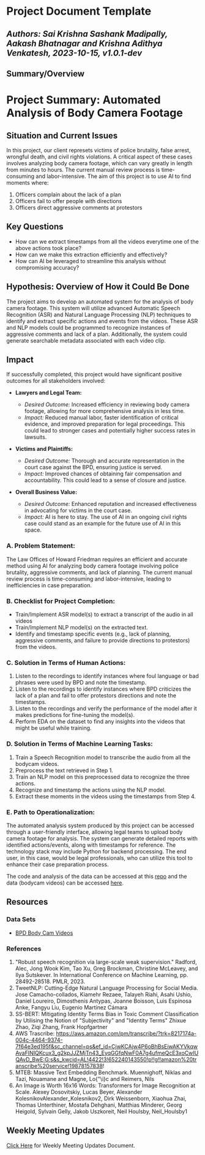 # Project Document Template

## _Authors: Sai Krishna Sashank Madipally, Aakash Bhatnagar and Krishna Adithya Venkatesh,  2023-10-15, v1.0.1-dev_


## Summary/Overview

# Project Summary: Automated Analysis of Body Camera Footage

## Situation and Current Issues
In this project, our client represets victims of police brutality, false arrest, wrongful death, and civil rights violations. A critical aspect of these cases involves analyzing body camera footage, which can vary greatly in length from minutes to hours. The current manual review process is time-consuming and labor-intensive. The aim of this project is to use AI to find moments where:
1. Officers complain about the lack of a plan
2. Officers fail to offer people with directions
3. Officers direct aggressive comments at protestors

## Key Questions
- How can we extract timestamps from all the videos everytime one of the above actions took place?
- How can we make this extraction efficiently and effectively?
- How can AI be leveraged to streamline this analysis without compromising accuracy?

## Hypothesis: Overview of How it Could Be Done
The project aims to develop an automated system for the analysis of body camera footage. This system will utilize advanced Automatic Speech Recognition (ASR) and Natural Language Processing (NLP) techniques to identify and extract specific actions and events from the videos. These ASR and NLP models could be programmed to recognize instances of aggressive comments and lack of a plan. Additionally, the system could generate searchable metadata associated with each video clip.

## Impact
If successfully completed, this project would have significant positive outcomes for all stakeholders involved:

- **Lawyers and Legal Team:**
  - *Desired Outcome:* Increased efficiency in reviewing body camera footage, allowing for more comprehensive analysis in less time.
  - *Impact:* Reduced manual labor, faster identification of critical evidence, and improved preparation for legal proceedings. This could lead to stronger cases and potentially higher success rates in lawsuits.

- **Victims and Plaintiffs:**
  - *Desired Outcome:* Thorough and accurate representation in the court case against the BPD, ensuring justice is served.
  - *Impact:* Improved chances of obtaining fair compensation and accountability. This could lead to a sense of closure and justice.

- **Overall Business Value:**
  - *Desired Outcome:* Enhanced reputation and increased effectiveness in advocating for victims in the court case.
  - *Impact:* AI is here to stay. The use of AI in an ongoing civil rights case could stand as an example for the future use of AI in this space.



### A. Problem Statement:

The Law Offices of Howard Friedman requires an efficient and accurate method using AI for analyzing body camera footage involving police brutality, aggressive comments, and lack of planning. The current manual review process is time-consuming and labor-intensive, leading to inefficiencies in case preparation.

### B. Checklist for Project Completion:

- Train/Implement ASR model(s) to extract a transcript of the audio in all videos
- Train/Implement NLP model(s) on the extracted text.
- Identify and timestamp specific events (e.g., lack of planning, aggressive comments, and failure to provide directions to protestors) from the videos.

### C. Solution in Terms of Human Actions:

1. Listen to the recordings to identify instances where foul language or bad phrases were used by BPD and note the timestamp.
2. Listen to the recordings to identify instances where BPD criticizes the lack of a plan and fail to offer protestors directions and note the timestamps.
3. Listen to the recordings and verify the performance of the model after it makes predictions for fine-tuning the model(s).
4. Perform EDA on the dataset to find any insights into the videos that might be useful while training.

### D. Solution in Terms of Machine Learning Tasks:

1. Train a Speech Recognition model to transcribe the audio from all the bodycam videos.
2. Preprocess the text retrieved in Step 1.
3. Train an NLP model on this preprocessed data to recognize the three actions.
4. Recognize and timestamp the actions using the NLP model.
5. Extract these moments in the videos using the timestamps from Step 4.

### E. Path to Operationalization:

The automated analysis system produced by this project can be accessed through a user-friendly interface, allowing legal teams to upload body camera footage for analysis. The system can generate detailed reports with identified actions/events, along with timestamps for reference. The technology stack may include Python for backend processing. The end user, in this case, would be legal professionals, who can utilize this tool to enhance their case preparation process.

The code and analysis of the data can be accessed at this [repo](https://github.com/k-sashank/ml-nlgma-body-cam) and the data (bodycam videos) can be accessed [here](https://drive.google.com/drive/u/1/folders/1eMsS2tl9cgiBJ25kAfu4jjsFu1nvtnS0).



## Resources

### Data Sets
* [BPD Body Cam Videos](https://drive.google.com/drive/u/1/folders/1eMsS2tl9cgiBJ25kAfu4jjsFu1nvtnS0)

### References
1. "Robust speech recognition via large-scale weak supervision." Radford, Alec, Jong Wook Kim, Tao Xu, Greg Brockman, Christine McLeavey, and Ilya Sutskever. In International Conference on Machine Learning, pp. 28492-28518. PMLR, 2023.
2. TweetNLP: Cutting-Edge Natural Language Processing for Social Media. Jose Camacho-collados, Kiamehr Rezaee, Talayeh Riahi, Asahi Ushio, Daniel Loureiro, Dimosthenis Antypas, Joanne Boisson, Luis Espinosa Anke, Fangyu Liu, Eugenio Martínez Cámara
3. SS-BERT: Mitigating Identity Terms Bias in Toxic Comment Classification by Utilising the Notion of "Subjectivity" and "Identity Terms" Zhixue Zhao, Ziqi Zhang, Frank Hopfgartner
4. AWS Trascribe: https://aws.amazon.com/pm/transcribe/?trk=8217174a-004c-4464-9374-7f64e3ed195f&sc_channel=ps&ef_id=CjwKCAjw4P6oBhBsEiwAKYVkqwAvaFINIQKcux3_g2kpJJZMjTn43_EyqGGfqNwF0A7g4ufmeQcE3xoCwIUQAvD_BwE:G:s&s_kwcid=AL!4422!3!652240143550!p!!g!!amazon%20transcribe%20service!19878157838!
5. MTEB: Massive Text Embedding Benchmark. Muennighoff, Niklas and Tazi, Nouamane and Magne, Lo{\"\i}c and Reimers, Nils
6. An Image is Worth 16x16 Words: Transformers for Image Recognition at Scale. Alexey Dosovitskiy, Lucas Beyer, Alexander KolesnikovAlexander_Kolesnikov2, Dirk Weissenborn, Xiaohua Zhai, Thomas Unterthiner, Mostafa Dehghani, Matthias Minderer, Georg Heigold, Sylvain Gelly, Jakob Uszkoreit, Neil Houlsby, Neil_Houlsby1





## Weekly Meeting Updates

[Click Here](https://docs.google.com/document/d/1yBMbNlGdPpKdbqIZcFRiYo6AghhWJ1reWf3ohdllhak/edit?usp=sharing) for Weekly Meeting Updates Document.
